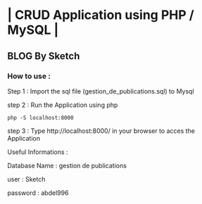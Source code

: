 # | CRUD Application using PHP / MySQL |
## BLOG By Sketch
### How to use : 

Step 1 : Import the sql file (gestion_de_publications.sql) to Mysql

step 2 : Run the Application using php

```
php -S localhost:8000
```

step 3 : Type http://localhost:8000/ in your browser to acces the Application

Useful Informations :

Database Name : gestion de publications

user : Sketch

password : abdel996
